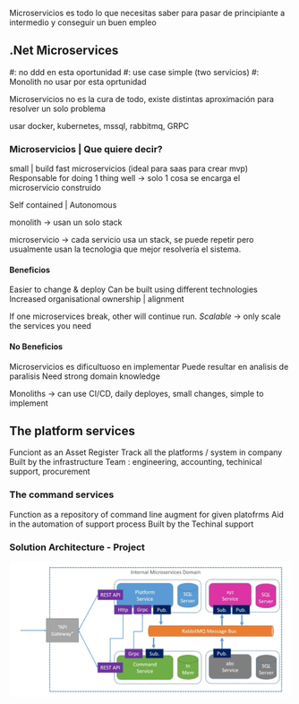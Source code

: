 Microservicios es todo lo que necesitas saber para pasar de principiante a intermedio y conseguir un buen empleo

## .Net Microservices
#: no ddd en esta oportunidad
#: use case simple (two servicios)
#: Monolith no usar por esta oprtunidad

Microservicios no es la cura de todo, existe distintas aproximación para resolver un solo problema

usar docker, kubernetes, mssql, rabbitmq, GRPC

### Microservicios | Que quiere decir?
small | build fast microservicios (ideal para saas para crear mvp)
Responsable for doing 1 thing well -> solo 1 cosa se encarga el microservicio construido

Self contained | Autonomous

monolith -> usan un solo stack

microservicio -> cada servicio usa un stack, se puede repetir pero usualmente usan la tecnologia que mejor resolvería el sistema. 

#### Beneficios
Easier to change & deploy
Can be built using different technologies
Increased organisational ownership | alignment

If one microservices break, other will continue run.
*Scalable* -> only scale the services you need

#### No Beneficios
Microservicios es dificultuoso en implementar
Puede resultar en analisis de paralisis
Need strong domain knowledge


Monoliths -> can use CI/CD, daily deployes, small changes, simple to implement


## The platform services
Funciont as an Asset Register
Track all the platforms / system in company
Built by the infrastructure Team : engineering, accounting, techinical support, procurement


### The command services
Function as a repository of command line augment for given platofrms
Aid in the automation of support process
Built by the Techinal support


### Solution Architecture - Project

![Descripción de la imagen](/images_resumen/solution_architecturue.png)

